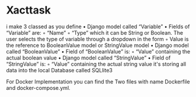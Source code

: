 # Xacttask
i make 3 classed as you define 
•	Django model called “Variable”
•	Fields of “Variable” are:
◦	“Name”
◦	“Type” which it can be String or Boolean. The user selects the type of variable through a dropdown in the form
◦	Value is the reference to BooleanValue model or StringValue model
•	Django model called “BooleanValue”
•	Field of “BooleanValue” is:
◦	“Value” containing the actual boolean value
•	Django model called “StringValue”
•	Field of “StringValue” is:
◦	“Value” containing the actual string value
it's storing all data into the local Database called SQLlite3

For Docker Implementation you can find the Two files with name Dockerfile and docker-compose.yml.
